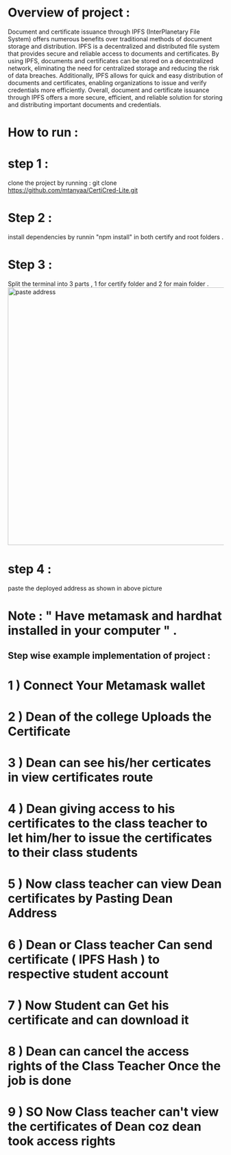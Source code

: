 
# Overview of project : 

Document and certificate issuance through IPFS (InterPlanetary File System) offers numerous benefits over traditional methods of document storage and distribution. IPFS is a decentralized and distributed file system that provides secure and reliable access to documents and certificates. By using IPFS, documents and certificates can be stored on a decentralized network, eliminating the need for centralized storage and reducing the risk of data breaches. Additionally, IPFS allows for quick and easy distribution of documents and certificates, enabling organizations to issue and verify credentials more efficiently. Overall, document and certificate issuance through IPFS offers a more secure, efficient, and reliable solution for storing and distributing important documents and credentials.


# How to run : 

# step 1 : 
clone the project by running : git clone https://github.com/mtanyaa/CertiCred-Lite.git
 # Step 2 :
  install dependencies by runnin "npm install" in both certify and root folders . 
  
# Step 3 :
  Split the terminal into 3 parts , 1 for certify folder and 2 for main folder .<img width="600" alt="paste address" src="https://user-images.githubusercontent.com/114111046/226571772-41240ed8-ce01-4bd1-8144-a6ec1d9f7683.png">


# step 4 : 
 paste the deployed address as shown in above picture
 
 # Note : " Have metamask and hardhat installed in your computer " .
 
 ## Step wise example implementation of project : 
 
 # 1 ) Connect Your Metamask wallet 

 # 2 ) Dean of the college Uploads the Certificate

# 3 ) Dean can see his/her certicates in view certificates route 

# 4 ) Dean giving access to his certificates to the class teacher to let him/her to issue the certificates to their class students

# 5 ) Now  class teacher can view Dean certificates by Pasting Dean Address 

# 6 ) Dean or Class teacher Can send certificate ( IPFS Hash ) to respective student account 

# 7 ) Now Student can Get his certificate and can download it 

# 8 ) Dean can cancel the access rights of the Class Teacher Once the job is done 

# 9 ) SO Now Class teacher can't view the certificates of Dean coz dean took access rights 












